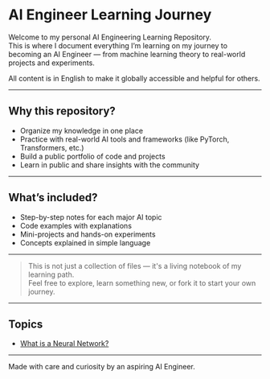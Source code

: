 # AI Engineer Learning Journey

Welcome to my personal AI Engineering Learning Repository.  
This is where I document everything I’m learning on my journey to becoming an AI Engineer — from machine learning theory to real-world projects and experiments.

All content is in English to make it globally accessible and helpful for others.

---

## Why this repository?

- Organize my knowledge in one place  
- Practice with real-world AI tools and frameworks (like PyTorch, Transformers, etc.)  
- Build a public portfolio of code and projects  
- Learn in public and share insights with the community

---

## What’s included?

- Step-by-step notes for each major AI topic  
- Code examples with explanations  
- Mini-projects and hands-on experiments  
- Concepts explained in simple language

---

> This is not just a collection of files — it's a living notebook of my learning path.  
> Feel free to explore, learn something new, or fork it to start your own journey.

---

## Topics

- [What is a Neural Network?](./topics/01_neural_networks.md)

---

Made with care and curiosity by an aspiring AI Engineer.
